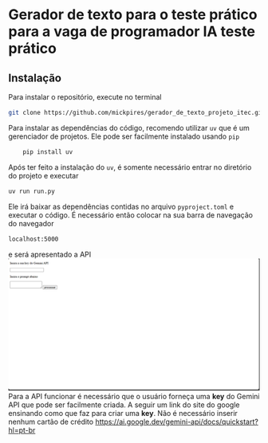 # Gerador de texto para o teste prático para a vaga de programador IA teste prático

## Instalação

Para instalar o repositório, execute no terminal

   ```bash
   git clone https://github.com/mickpires/gerador_de_texto_projeto_itec.git
   ```

Para instalar as dependências do código, recomendo utilizar `uv` que é um gerenciador de projetos. Ele pode ser facilmente instalado usando `pip`

```bash
    pip install uv
```

Após ter feito a instalação do `uv`, é somente necessário entrar no diretório do projeto e executar

```bash
uv run run.py
```

Ele irá baixar as dependências contidas no arquivo `pyproject.toml` e executar o código. É necessário então colocar na sua barra de navegação do navegador

```bash
localhost:5000
```

e será apresentado a API
![alt text](imagens_readme/image.png)
Para a API funcionar é necessário que o usuário forneça uma __key__ do Gemini API que pode ser facilmente criada. A seguir um link do site do google ensinando como que faz para criar uma __key__. Não é necessário inserir nenhum cartão de crédito https://ai.google.dev/gemini-api/docs/quickstart?hl=pt-br